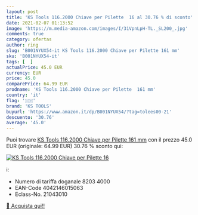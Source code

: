 ```yaml
---
layout: post
title: 'KS Tools 116.2000 Chiave per Pilette  16 al 30.76 % di sconto'
date: 2021-02-07 01:13:52
image: 'https://m.media-amazon.com/images/I/31VpnLpH-TL._SL200_.jpg'
comments: true
category: ofertas
author: ring
slug: 'B001NYUX54-it KS Tools 116.2000 Chiave per Pilette 161 mm'
sku: 'B001NYUX54-it'
tags: [  ]
actualPrice: 45.0 EUR
currency: EUR
price: 45.0
comparePrice: 64.99 EUR
prodname: 'KS Tools 116.2000 Chiave per Pilette  161 mm'
country: 'it'
flag: '🇮🇹'
brand: 'KS TOOLS'
buyurl: 'https://www.amazon.it/dp/B001NYUX54/?tag=tolees00-21'
descuento: '30.76'
average: '45.0'
---
```


Puoi trovare [KS Tools 116.2000 Chiave per Pilette  161 mm](https://www.amazon.it/dp/B001NYUX54/?tag=tolees00-21) con il prezzo 45.0 EUR (originale: 64.99 EUR) 30.76 % sconto qui:

[![KS Tools 116.2000 Chiave per Pilette  16](https://m.media-amazon.com/images/I/31VpnLpH-TL._SL200_.jpg)](https://www.amazon.it/dp/B001NYUX54/?tag=tolees00-21)

ℹ️:

- Numero di tariffa doganale 8203 4000
- EAN-Code 4042146015063
- Eclass-No. 21043010

[🛒 Acquista qui!!](https://www.amazon.it/dp/B001NYUX54/?tag=tolees00-21)
